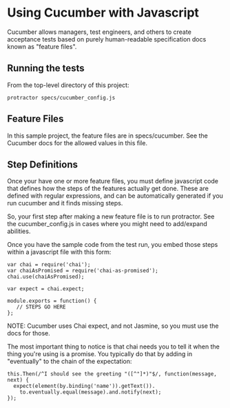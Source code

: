Using Cucumber with Javascript
======

Cucumber allows managers, test engineers, and others to create acceptance tests
based on purely human-readable specification docs known as "feature files".

Running the tests
-----

From the top-level directory of this project:

    protractor specs/cucumber_config.js

Feature Files
-----

In this sample project, the feature files are in specs/cucumber. See the Cucumber
docs for the allowed values in this file.

Step Definitions
-----

Once your have one or more feature files, you must define javascript code that
defines how the steps of the features actually get done. These are defined
with regular expressions, and can be automatically generated if you run 
cucumber and it finds missing steps. 

So, your first step after making a new feature file is to run protractor. See
the cucumber_config.js in cases where you might need to add/expand abilities.

Once you have the sample code from the test run, you embed those steps within a
javascript file with this form:

    var chai = require('chai');
    var chaiAsPromised = require('chai-as-promised');
    chai.use(chaiAsPromised);

    var expect = chai.expect;

    module.exports = function() {
       // STEPS GO HERE
    };

NOTE: Cucumber uses Chai expect, and not Jasmine, so you must use the docs for those.

The most important thing to notice is that chai needs you to tell it when the thing 
you're using is a promise. You typically do that by adding in "eventually" to the
chain of the expectation:

    this.Then(/^I should see the greeting "([^"]*)"$/, function(message, next) {
      expect(element(by.binding('name')).getText()).
        to.eventually.equal(message).and.notify(next);
    });
